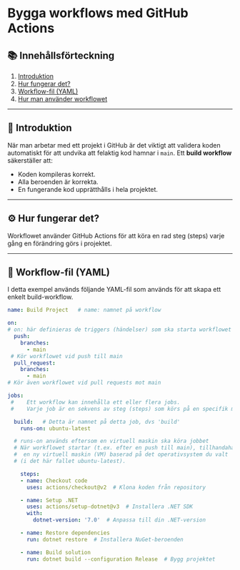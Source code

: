 # Bygga workflows med GitHub Actions


## 📚 Innehållsförteckning
1. [Introduktion](#introduktion)
2. [Hur fungerar det?](#hur-fungerar-det)
3. [Workflow-fil (YAML)](#workflow-fil-yaml)
4. [Hur man använder workflowet](#hur-man-använder-workflowet)

---

## 📖 Introduktion
När man arbetar med ett projekt i GitHub är det viktigt att validera koden automatiskt för att undvika att felaktig kod hamnar i `main`. Ett **build workflow** säkerställer att:

- Koden kompileras korrekt.
- Alla beroenden är korrekta.
- En fungerande kod upprätthålls i hela projektet.

---


## ⚙️ Hur fungerar det?
Workflowet använder GitHub Actions för att köra en rad steg (steps) varje gång en förändring görs i projektet. 

---

## 📝 Workflow-fil (YAML)

I detta exempel används följande YAML-fil som används för att skapa ett enkelt build-workflow. 

```yaml
name: Build Project   # name: namnet på workflow

on:
# on: här definieras de triggers (händelser) som ska starta workflowet
  push:
    branches:
      - main
 # Kör workflowet vid push till main
  pull_request:  
    branches:
      - main
# Kör även workflowet vid pull requests mot main

jobs:
 #    Ett workflow kan innehålla ett eller flera jobs.
 #    Varje job är en sekvens av steg (steps) som körs på en specifik miljö.

  build:   # Detta är namnet på detta job, dvs 'build'
    runs-on: ubuntu-latest

  # runs-on används eftersom en virtuell maskin ska köra jobbet
  # När workflowet startar (t.ex. efter en push till main), tillhandahåller GitHub Actions
  #  en ny virtuell maskin (VM) baserad på det operativsystem du valt
  # (i det här fallet ubuntu-latest).

    steps:
    - name: Checkout code
      uses: actions/checkout@v2  # Klona koden från repository

    - name: Setup .NET
      uses: actions/setup-dotnet@v3  # Installera .NET SDK
      with:
        dotnet-version: '7.0'  # Anpassa till din .NET-version

    - name: Restore dependencies
      run: dotnet restore  # Installera NuGet-beroenden

    - name: Build solution
      run: dotnet build --configuration Release  # Bygg projektet
